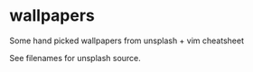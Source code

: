 # wallpapers
Some hand picked wallpapers from unsplash + vim cheatsheet

See filenames for unsplash source.
